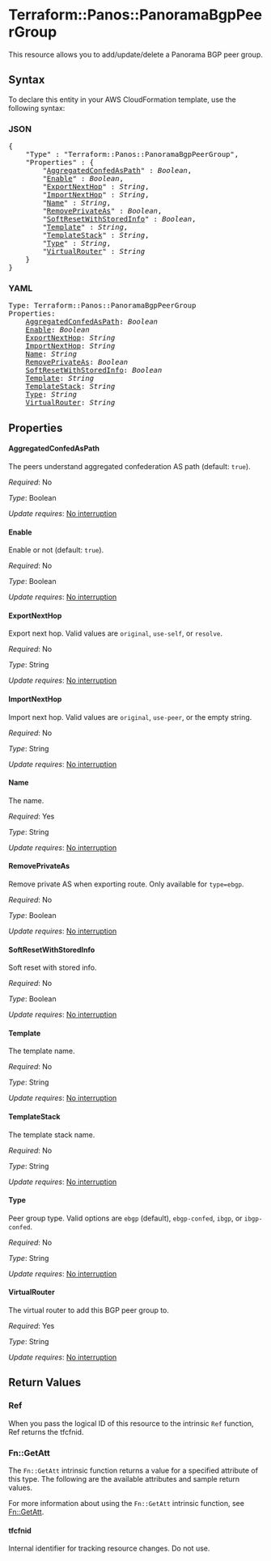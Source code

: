 # Terraform::Panos::PanoramaBgpPeerGroup

This resource allows you to add/update/delete a Panorama BGP peer group.

## Syntax

To declare this entity in your AWS CloudFormation template, use the following syntax:

### JSON

<pre>
{
    "Type" : "Terraform::Panos::PanoramaBgpPeerGroup",
    "Properties" : {
        "<a href="#aggregatedconfedaspath" title="AggregatedConfedAsPath">AggregatedConfedAsPath</a>" : <i>Boolean</i>,
        "<a href="#enable" title="Enable">Enable</a>" : <i>Boolean</i>,
        "<a href="#exportnexthop" title="ExportNextHop">ExportNextHop</a>" : <i>String</i>,
        "<a href="#importnexthop" title="ImportNextHop">ImportNextHop</a>" : <i>String</i>,
        "<a href="#name" title="Name">Name</a>" : <i>String</i>,
        "<a href="#removeprivateas" title="RemovePrivateAs">RemovePrivateAs</a>" : <i>Boolean</i>,
        "<a href="#softresetwithstoredinfo" title="SoftResetWithStoredInfo">SoftResetWithStoredInfo</a>" : <i>Boolean</i>,
        "<a href="#template" title="Template">Template</a>" : <i>String</i>,
        "<a href="#templatestack" title="TemplateStack">TemplateStack</a>" : <i>String</i>,
        "<a href="#type" title="Type">Type</a>" : <i>String</i>,
        "<a href="#virtualrouter" title="VirtualRouter">VirtualRouter</a>" : <i>String</i>
    }
}
</pre>

### YAML

<pre>
Type: Terraform::Panos::PanoramaBgpPeerGroup
Properties:
    <a href="#aggregatedconfedaspath" title="AggregatedConfedAsPath">AggregatedConfedAsPath</a>: <i>Boolean</i>
    <a href="#enable" title="Enable">Enable</a>: <i>Boolean</i>
    <a href="#exportnexthop" title="ExportNextHop">ExportNextHop</a>: <i>String</i>
    <a href="#importnexthop" title="ImportNextHop">ImportNextHop</a>: <i>String</i>
    <a href="#name" title="Name">Name</a>: <i>String</i>
    <a href="#removeprivateas" title="RemovePrivateAs">RemovePrivateAs</a>: <i>Boolean</i>
    <a href="#softresetwithstoredinfo" title="SoftResetWithStoredInfo">SoftResetWithStoredInfo</a>: <i>Boolean</i>
    <a href="#template" title="Template">Template</a>: <i>String</i>
    <a href="#templatestack" title="TemplateStack">TemplateStack</a>: <i>String</i>
    <a href="#type" title="Type">Type</a>: <i>String</i>
    <a href="#virtualrouter" title="VirtualRouter">VirtualRouter</a>: <i>String</i>
</pre>

## Properties

#### AggregatedConfedAsPath

The peers understand aggregated confederation AS path (default: `true`).

_Required_: No

_Type_: Boolean

_Update requires_: [No interruption](https://docs.aws.amazon.com/AWSCloudFormation/latest/UserGuide/using-cfn-updating-stacks-update-behaviors.html#update-no-interrupt)

#### Enable

Enable or not (default: `true`).

_Required_: No

_Type_: Boolean

_Update requires_: [No interruption](https://docs.aws.amazon.com/AWSCloudFormation/latest/UserGuide/using-cfn-updating-stacks-update-behaviors.html#update-no-interrupt)

#### ExportNextHop

Export next hop.  Valid values are
`original`, `use-self`, or `resolve`.

_Required_: No

_Type_: String

_Update requires_: [No interruption](https://docs.aws.amazon.com/AWSCloudFormation/latest/UserGuide/using-cfn-updating-stacks-update-behaviors.html#update-no-interrupt)

#### ImportNextHop

Import next hop.  Valid values are
`original`, `use-peer`, or the empty string.

_Required_: No

_Type_: String

_Update requires_: [No interruption](https://docs.aws.amazon.com/AWSCloudFormation/latest/UserGuide/using-cfn-updating-stacks-update-behaviors.html#update-no-interrupt)

#### Name

The name.

_Required_: Yes

_Type_: String

_Update requires_: [No interruption](https://docs.aws.amazon.com/AWSCloudFormation/latest/UserGuide/using-cfn-updating-stacks-update-behaviors.html#update-no-interrupt)

#### RemovePrivateAs

Remove private AS when exporting
route.  Only available for `type=ebgp`.

_Required_: No

_Type_: Boolean

_Update requires_: [No interruption](https://docs.aws.amazon.com/AWSCloudFormation/latest/UserGuide/using-cfn-updating-stacks-update-behaviors.html#update-no-interrupt)

#### SoftResetWithStoredInfo

Soft reset with stored info.

_Required_: No

_Type_: Boolean

_Update requires_: [No interruption](https://docs.aws.amazon.com/AWSCloudFormation/latest/UserGuide/using-cfn-updating-stacks-update-behaviors.html#update-no-interrupt)

#### Template

The template name.

_Required_: No

_Type_: String

_Update requires_: [No interruption](https://docs.aws.amazon.com/AWSCloudFormation/latest/UserGuide/using-cfn-updating-stacks-update-behaviors.html#update-no-interrupt)

#### TemplateStack

The template stack name.

_Required_: No

_Type_: String

_Update requires_: [No interruption](https://docs.aws.amazon.com/AWSCloudFormation/latest/UserGuide/using-cfn-updating-stacks-update-behaviors.html#update-no-interrupt)

#### Type

Peer group type.  Valid options are `ebgp` (default),
`ebgp-confed`, `ibgp`, or `ibgp-confed`.

_Required_: No

_Type_: String

_Update requires_: [No interruption](https://docs.aws.amazon.com/AWSCloudFormation/latest/UserGuide/using-cfn-updating-stacks-update-behaviors.html#update-no-interrupt)

#### VirtualRouter

The virtual router to add this BGP
peer group to.

_Required_: Yes

_Type_: String

_Update requires_: [No interruption](https://docs.aws.amazon.com/AWSCloudFormation/latest/UserGuide/using-cfn-updating-stacks-update-behaviors.html#update-no-interrupt)

## Return Values

### Ref

When you pass the logical ID of this resource to the intrinsic `Ref` function, Ref returns the tfcfnid.

### Fn::GetAtt

The `Fn::GetAtt` intrinsic function returns a value for a specified attribute of this type. The following are the available attributes and sample return values.

For more information about using the `Fn::GetAtt` intrinsic function, see [Fn::GetAtt](https://docs.aws.amazon.com/AWSCloudFormation/latest/UserGuide/intrinsic-function-reference-getatt.html).

#### tfcfnid

Internal identifier for tracking resource changes. Do not use.

